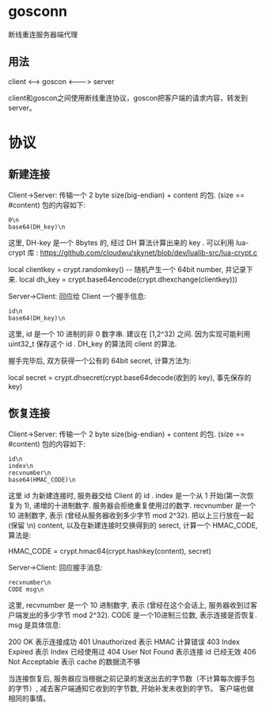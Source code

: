 gosconn
=======
断线重连服务器端代理

用法
------
client <--> goscon <---> server

client和goscon之间使用断线重连协议，goscon把客户端的请求内容，转发到server。


协议
========
新建连接
--------
Client->Server: 传输一个 2 byte size(big-endian) + content 的包. (size == #content) 包的内容如下:

```
0\n
base64(DH_key)\n
```

这里, DH-key 是一个 8bytes 的, 经过 DH 算法计算出来的 key . 可以利用 lua-crypt 库 :
https://github.com/cloudwu/skynet/blob/dev/lualib-src/lua-crypt.c

local clientkey = crypt.randomkey()	-- 随机产生一个 64bit number, 并记录下来.
local dh_key = crypt.base64encode(crypt.dhexchange(clientkey)))

Server->Client: 回应给 Client 一个握手信息:

```
id\n
base64(DH_key)\n
```

这里, id 是一个 10 进制的非 0 数字串. 建议在 [1,2^32) 之间. 因为实现可能利用 uint32_t 保存这个 id .
DH_key 的算法同 client 的算法.


握手完毕后, 双方获得一个公有的 64bit secret,  计算方法为:

local secret = crypt.dhsecret(crypt.base64decode(收到的 key), 事先保存的 key)

恢复连接
--------

Client->Server: 传输一个 2 byte size(big-endian) + content 的包. (size == #content) 包的内容如下:

```
id\n
index\n
recvnumber\n
base64(HMAC_CODE)\n
```

这里 id 为新建连接时, 服务器交给 Client 的 id .
index 是一个从 1 开始(第一次恢复为 1), 递增的十进制数字. 服务器会拒绝重复使用过的数字.
recvnumber 是一个 10 进制数字, 表示 (曾经从服务器收到多少字节 mod 2^32).
把以上三行放在一起(保留 \n) content, 以及在新建连接时交换得到的 serect, 计算一个 HMAC_CODE, 算法是:

HMAC_CODE = crypt.hmac64(crypt.hashkey(content), secret)

Server->Client: 回应握手消息:

```
recvnumber\n
CODE msg\n
```

这里, recvnumber 是一个 10 进制数字, 表示 (曾经在这个会话上, 服务器收到过客户端发出的多少字节 mod 2^32).
CODE 是一个10进制三位数, 表示连接是否恢复. msg 是具体信息:

200 OK
	表示连接成功
401 Unauthorized
	表示 HMAC 计算错误
403 Index Expired
	表示 Index 已经使用过
404 User Not Found
	表示连接 id 已经无效
406 Not Acceptable
	表示 cache 的数据流不够

当连接恢复后, 服务器应当根据之前记录的发送出去的字节数（不计算每次握手包的字节）, 减去客户端通知它收到的字节数, 开始补发未收到的字节。
客户端也做相同的事情。


